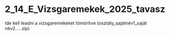 # 2_14_E_Vizsgaremekek_2025_tavasz
Ide kell leadni a vizsgaremekeket tömörítve (osztály_sajátnév1_saját név2.....zip)
